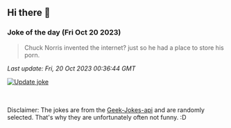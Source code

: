 ## Hi there 👋

### Joke of the day (Fri Oct 20 2023)
<!-- joke -->
>Chuck Norris invented the internet? just so he had a place to store his porn.
<!-- /joke -->

*Last update: Fri, 20 Oct 2023 00:36:44 GMT*

[![Update joke](https://github.com/nclskfm/nclskfm/actions/workflows/joke.yml/badge.svg)](https://github.com/nclskfm/nclskfm/actions/workflows/joke.yml)

<br><br>
Disclaimer: The jokes are from the [Geek-Jokes-api](https://github.com/sameerkumar18/geek-joke-api) and are randomly selected. That's why they are unfortunately often not funny. :D
